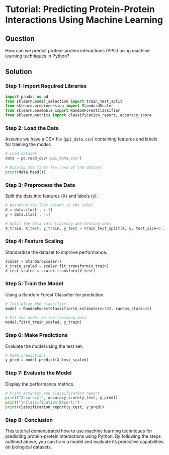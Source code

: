 # Tutorial: Predicting Protein-Protein Interactions Using Machine Learning

## Question
How can we predict protein-protein interactions (PPIs) using machine learning techniques in Python?

## Solution

### Step 1: Import Required Libraries

```python
import pandas as pd
from sklearn.model_selection import train_test_split
from sklearn.preprocessing import StandardScaler
from sklearn.ensemble import RandomForestClassifier
from sklearn.metrics import classification_report, accuracy_score
```

### Step 2: Load the Data

Assume we have a CSV file (`ppi_data.csv`) containing features and labels for training the model.

```python
# Load dataset
data = pd.read_csv('ppi_data.csv')

# Display the first few rows of the dataset
print(data.head())
```

### Step 3: Preprocess the Data

Split the data into features (X) and labels (y).

```python
# Assuming the last column is the label
X = data.iloc[:, :-1]
y = data.iloc[:, -1]

# Split the data into training and testing sets
X_train, X_test, y_train, y_test = train_test_split(X, y, test_size=0.2, random_state=42)
```

### Step 4: Feature Scaling

Standardize the dataset to improve performance.

```python
scaler = StandardScaler()
X_train_scaled = scaler.fit_transform(X_train)
X_test_scaled = scaler.transform(X_test)
```

### Step 5: Train the Model

Using a Random Forest Classifier for prediction.

```python
# Initialize the classifier
model = RandomForestClassifier(n_estimators=100, random_state=42)

# Fit the model on the training data
model.fit(X_train_scaled, y_train)
```

### Step 6: Make Predictions

Evaluate the model using the test set.

```python
# Make predictions
y_pred = model.predict(X_test_scaled)
```

### Step 7: Evaluate the Model

Display the performance metrics.

```python
# Print accuracy and classification report
print("Accuracy:", accuracy_score(y_test, y_pred))
print("\nClassification Report:")
print(classification_report(y_test, y_pred))
```

### Step 8: Conclusion

This tutorial demonstrated how to use machine learning techniques for predicting protein-protein interactions using Python. By following the steps outlined above, you can train a model and evaluate its predictive capabilities on biological datasets.